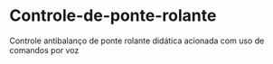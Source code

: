 # Controle-de-ponte-rolante
Controle antibalanço de ponte rolante didática acionada com uso de comandos por voz

